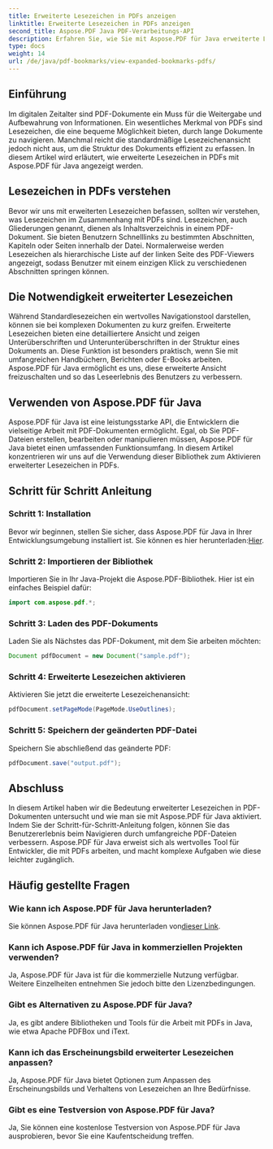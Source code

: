 ```yaml
---
title: Erweiterte Lesezeichen in PDFs anzeigen
linktitle: Erweiterte Lesezeichen in PDFs anzeigen
second_title: Aspose.PDF Java PDF-Verarbeitungs-API
description: Erfahren Sie, wie Sie mit Aspose.PDF für Java erweiterte Lesezeichen in PDFs anzeigen. Verbessern Sie die Dokumentnavigation mit einer Schritt-für-Schritt-Anleitung.
type: docs
weight: 14
url: /de/java/pdf-bookmarks/view-expanded-bookmarks-pdfs/
---
```


## Einführung

Im digitalen Zeitalter sind PDF-Dokumente ein Muss für die Weitergabe und Aufbewahrung von Informationen. Ein wesentliches Merkmal von PDFs sind Lesezeichen, die eine bequeme Möglichkeit bieten, durch lange Dokumente zu navigieren. Manchmal reicht die standardmäßige Lesezeichenansicht jedoch nicht aus, um die Struktur des Dokuments effizient zu erfassen. In diesem Artikel wird erläutert, wie erweiterte Lesezeichen in PDFs mit Aspose.PDF für Java angezeigt werden.

## Lesezeichen in PDFs verstehen

Bevor wir uns mit erweiterten Lesezeichen befassen, sollten wir verstehen, was Lesezeichen im Zusammenhang mit PDFs sind. Lesezeichen, auch Gliederungen genannt, dienen als Inhaltsverzeichnis in einem PDF-Dokument. Sie bieten Benutzern Schnelllinks zu bestimmten Abschnitten, Kapiteln oder Seiten innerhalb der Datei. Normalerweise werden Lesezeichen als hierarchische Liste auf der linken Seite des PDF-Viewers angezeigt, sodass Benutzer mit einem einzigen Klick zu verschiedenen Abschnitten springen können.

## Die Notwendigkeit erweiterter Lesezeichen

Während Standardlesezeichen ein wertvolles Navigationstool darstellen, können sie bei komplexen Dokumenten zu kurz greifen. Erweiterte Lesezeichen bieten eine detailliertere Ansicht und zeigen Unterüberschriften und Unterunterüberschriften in der Struktur eines Dokuments an. Diese Funktion ist besonders praktisch, wenn Sie mit umfangreichen Handbüchern, Berichten oder E-Books arbeiten. Aspose.PDF für Java ermöglicht es uns, diese erweiterte Ansicht freizuschalten und so das Leseerlebnis des Benutzers zu verbessern.

## Verwenden von Aspose.PDF für Java

Aspose.PDF für Java ist eine leistungsstarke API, die Entwicklern die vielseitige Arbeit mit PDF-Dokumenten ermöglicht. Egal, ob Sie PDF-Dateien erstellen, bearbeiten oder manipulieren müssen, Aspose.PDF für Java bietet einen umfassenden Funktionsumfang. In diesem Artikel konzentrieren wir uns auf die Verwendung dieser Bibliothek zum Aktivieren erweiterter Lesezeichen in PDFs.

## Schritt für Schritt Anleitung

### Schritt 1: Installation
 Bevor wir beginnen, stellen Sie sicher, dass Aspose.PDF für Java in Ihrer Entwicklungsumgebung installiert ist. Sie können es hier herunterladen:[Hier](https://releases.aspose.com/pdf/java/).

### Schritt 2: Importieren der Bibliothek
Importieren Sie in Ihr Java-Projekt die Aspose.PDF-Bibliothek. Hier ist ein einfaches Beispiel dafür:

```java
import com.aspose.pdf.*;
```

### Schritt 3: Laden des PDF-Dokuments
Laden Sie als Nächstes das PDF-Dokument, mit dem Sie arbeiten möchten:

```java
Document pdfDocument = new Document("sample.pdf");
```

### Schritt 4: Erweiterte Lesezeichen aktivieren
Aktivieren Sie jetzt die erweiterte Lesezeichenansicht:

```java
pdfDocument.setPageMode(PageMode.UseOutlines);
```

### Schritt 5: Speichern der geänderten PDF-Datei
Speichern Sie abschließend das geänderte PDF:

```java
pdfDocument.save("output.pdf");
```

## Abschluss

In diesem Artikel haben wir die Bedeutung erweiterter Lesezeichen in PDF-Dokumenten untersucht und wie man sie mit Aspose.PDF für Java aktiviert. Indem Sie der Schritt-für-Schritt-Anleitung folgen, können Sie das Benutzererlebnis beim Navigieren durch umfangreiche PDF-Dateien verbessern. Aspose.PDF für Java erweist sich als wertvolles Tool für Entwickler, die mit PDFs arbeiten, und macht komplexe Aufgaben wie diese leichter zugänglich.

## Häufig gestellte Fragen

### Wie kann ich Aspose.PDF für Java herunterladen?

 Sie können Aspose.PDF für Java herunterladen von[dieser Link](https://releases.aspose.com/pdf/java/).

### Kann ich Aspose.PDF für Java in kommerziellen Projekten verwenden?

Ja, Aspose.PDF für Java ist für die kommerzielle Nutzung verfügbar. Weitere Einzelheiten entnehmen Sie jedoch bitte den Lizenzbedingungen.

### Gibt es Alternativen zu Aspose.PDF für Java?

Ja, es gibt andere Bibliotheken und Tools für die Arbeit mit PDFs in Java, wie etwa Apache PDFBox und iText.

### Kann ich das Erscheinungsbild erweiterter Lesezeichen anpassen?

Ja, Aspose.PDF für Java bietet Optionen zum Anpassen des Erscheinungsbilds und Verhaltens von Lesezeichen an Ihre Bedürfnisse.

### Gibt es eine Testversion von Aspose.PDF für Java?

Ja, Sie können eine kostenlose Testversion von Aspose.PDF für Java ausprobieren, bevor Sie eine Kaufentscheidung treffen.